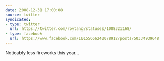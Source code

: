 ```yaml
---
date: 2008-12-31 17:00:08
source: twitter
syndicated:
- type: twitter
  url: https://twitter.com/roytang/statuses/1088321168/
- type: facebook
  url: https://www.facebook.com/10155666240078912/posts/50334939648
---
```


Noticably less fireworks this year...